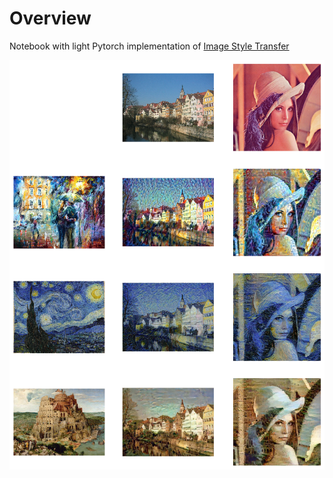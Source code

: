 # Overview

Notebook with light Pytorch implementation of [Image Style Transfer](https://www.cv-foundation.org/openaccess/content_cvpr_2016/html/Gatys_Image_Style_Transfer_CVPR_2016_paper.html)

![results](images/result.png)